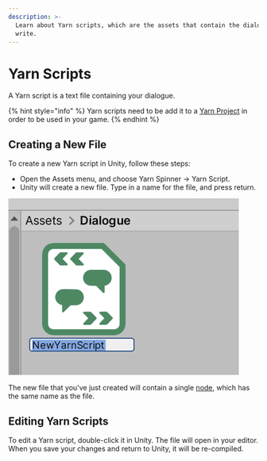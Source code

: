 ```yaml
---
description: >-
  Learn about Yarn scripts, which are the assets that contain the dialogue you
  write.
---
```


# Yarn Scripts

A Yarn script is a text file containing your dialogue.&#x20;

{% hint style="info" %}
Yarn scripts need to be add it to a [Yarn Project](yarn-projects.md) in order to be used in your game.
{% endhint %}

## Creating a New File

To create a new Yarn script in Unity, follow these steps:

* Open the Assets menu, and choose Yarn Spinner -> Yarn Script.
* Unity will create a new file. Type in a name for the file, and press return.

![Creating a new Yarn script.](../../.gitbook/assets/yarn-spinner-unity-creating-yarn-script.png)

The new file that you've just created will contain a single [node](../../getting-started/writing-in-yarn/lines-nodes-and-options.md#writing-nodes-in-plain-text), which has the same name as the file.

## Editing Yarn Scripts

To edit a Yarn script, double-click it in Unity.  The file will open in your editor. When you save your changes and return to Unity, it will be re-compiled.